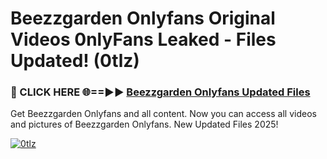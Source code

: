 # Beezzgarden Onlyfans Original Videos 0nlyFans Leaked - Files Updated! (0tlz)

<h3>🔴 CLICK HERE 🌐==►► <a href="https://tinyurl.com/x26r9saj" rel="nofollow">Beezzgarden Onlyfans Updated Files</a></h3>

Get Beezzgarden Onlyfans and all content. Now you can access all videos and pictures of Beezzgarden Onlyfans. New Updated Files 2025!

[![0tlz](https://i.imgur.com/LkgZPqh.gif)](https://tinyurl.com/x26r9saj)

